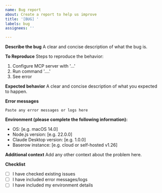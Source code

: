 ```yaml
---
name: Bug report
about: Create a report to help us improve
title: '[BUG] '
labels: bug
assignees: ''

---
```


**Describe the bug**
A clear and concise description of what the bug is.

**To Reproduce**
Steps to reproduce the behavior:
1. Configure MCP server with '...'
2. Run command '....'
3. See error

**Expected behavior**
A clear and concise description of what you expected to happen.

**Error messages**
```
Paste any error messages or logs here
```

**Environment (please complete the following information):**
 - OS: [e.g. macOS 14.0]
 - Node.js version: [e.g. 22.0.0]
 - Claude Desktop version: [e.g. 1.0.0]
 - Baserow instance: [e.g. cloud or self-hosted v1.26]

**Additional context**
Add any other context about the problem here.

**Checklist**
- [ ] I have checked existing issues
- [ ] I have included error messages/logs
- [ ] I have included my environment details